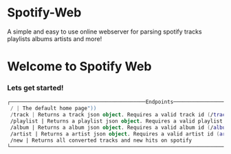 # Spotify-Web
A simple and easy to use online webserver for parsing spotify tracks playlists albums artists and more!

# Welcome to Spotify Web
### Lets get started!

```kotlin
┌────────────────────────────────────────────Endpoints────────────────────────────────────────────┐
 / | The default home page"))  
 /track | Returns a track json object. Requires a valid track id (/track?id=yourid)"))  
 /playlist | Returns a playlist json object. Requires a valid playlist id (/playlist?id=yourid)
 /album | Returns a album json object. Requires a valid album id (/album?id=yourid)
 /artist | Returns a artist json object. Requires a valid artist id (artist/?id=yourid)
 /new | Returns all converted tracks and new hits on spotify
└────────────────────────────────────────────────────────────────────────────────────────────────┘
